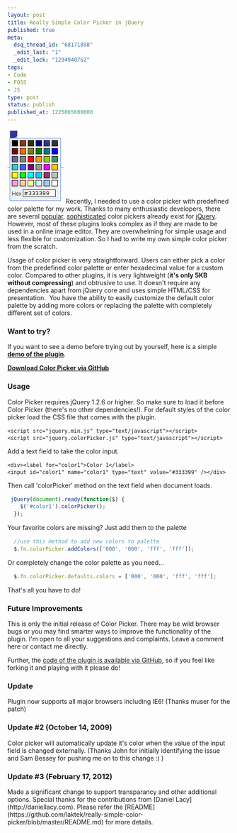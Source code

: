 ```yaml
---
layout: post
title: Really Simple Color Picker in jQuery
published: true
meta:
  dsq_thread_id: "68171898"
  _edit_last: "1"
  _edit_lock: "1294940762"
tags:
- Code
- FOSS
- JS
type: post
status: publish
published_at: 1225065600000
---
```

<img title="screenshot of color picker" src="/images/posts/color_picker.png" alt="" /> Recently, I needed to use a color picker with predefined color palette for my work. Thanks to many enthusiastic developers, there are several <a title="Farbtastic popular jQuery color picker" href="http://www.google.com/url?sa=t&source=web&ct=res&cd=1&url=http%3A%2F%2Facko.net%2Fdev%2Ffarbtastic&ei=I8z_SI_EN4TmswLnzLH_Cw&usg=AFQjCNEqUt-sxpiKTYPVvrkC4cnp9h9cuQ&sig2=I3V3nLbYagbUA3H6hBAE2w">popular</a>, <a href="http://ui.jquery.com/repository/latest/demos/functional/#ui.colorpicker">sophisticated</a> color pickers already exist for <a href="http://www.jquery.com">jQuery</a>. However, most of these plugins looks complex as if they are made to be used in a online image editor. They are overwhelming for simple usage and less flexible for customization. So I had to write my own simple color picker from the scratch.

Usage of color picker is very straightforward. Users can either pick a color from the predefined color palette or enter hexadecimal value for a custom color. Compared to other plugins, it is very lightweight (<strong>it's only 5KB without compressing</strong>) and obtrusive to use. It doesn't require any dependencies apart from jQuery core and uses simple HTML/CSS for presentation.  You have the ability to easily customize the default color palette by adding more colors or replacing the palette with completely different set of colors.
<h3>Want to try?</h3>
If you want to see a demo before trying out by yourself, here is a simple <a href="http://laktek.github.com/really-simple-color-picker/demo.html"><strong>demo of the plugin</strong></a>.

<strong><a href="http://github.com/laktek/really-simple-color-picker/zipball/master">Download Color Picker via GitHub</a></strong>
<h3>Usage</h3>
Color Picker requires jQuery 1.2.6 or higher. So make sure to load it before Color Picker (there's no other dependencies!).
For default styles of the color picker load the CSS file that comes with the plugin.

```markup
<script src="jquery.min.js" type="text/javascript"></script>
<script src="jquery.colorPicker.js" type="text/javascript"></script>
```

Add a text field to take the color input.

```markup
<div><label for="color1">Color 1</label>
<input id="color1" name="color1" type="text" value="#333399" /></div>
```

Then call 'colorPicker' method on the text field when document loads.

```javascript
 jQuery(document).ready(function($) {
    $('#color1').colorPicker();
  });
```

Your favorite colors are missing? Just add them to the palette

```javascript
  //use this method to add new colors to palette
  $.fn.colorPicker.addColors(['000', '000', 'fff', 'fff']);
```

Or completely change the color palette as you need...

```javascript
  $.fn.colorPicker.defaults.colors = ['000', '000', 'fff', 'fff'];
```

That's all you have to do!

<h3>Future Improvements</h3>
This is only the initial release of Color Picker. There may be wild browser bugs or you may find smarter ways to improve the functionality of the plugin.  I'm open to all your suggestions and complaints. Leave a comment here or contact me directly.

Further, the <a href="http://github.com/laktek/really-simple-color-picker">code of the plugin is available via GitHub</a>, so if you feel like forking it and playing with it please do!

<h3>Update</h3>
Plugin now supports all major browsers including IE6! (Thanks muser for the patch)

<h3>Update #2 (October 14, 2009)</h3>
Color picker will automatically update it's color when the value of the input field is changed externally. (Thanks John for initially identifying the issue and Sam Bessey for pushing me on to this change :) )

<h3>Update #3 (February 17, 2012)</h3>
Made a significant change to support transparancy and other additional options. Special thanks for the contributions from [Daniel Lacy](http://daniellacy.com). Please refer the [README](https://github.com/laktek/really-simple-color-picker/blob/master/README.md) for more details.
